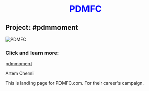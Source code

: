<h1 style="text-align: center; color: blue"><strong>PDMFC</strong></h1>
<h2>Project: #pdmmoment</h2>
<p><img src="https://media.licdn.com/dms/image/C560BAQHXBghD7Nx-4w/company-logo_200_200/0?e=2159024400&v=beta&t=A6K8_zmA_10tZwaQMNgehsP1XuUp7Bzi9hWbaUExSEg" alt="PDMFC"></p>
<h3>Click and learn more:</h3>
<p><a href="http://project5version2.rochaesilva.com/" target="_blank">pdmmoment</a></p>
<p>
	Artem Chernii
</p>
<p>
	This is landing page for PDMFC.com. For their career's campaign.
</p>
